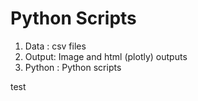 # Python Scripts

1. Data : csv files
2. Output: Image and html (plotly) outputs
3. Python : Python scripts

test